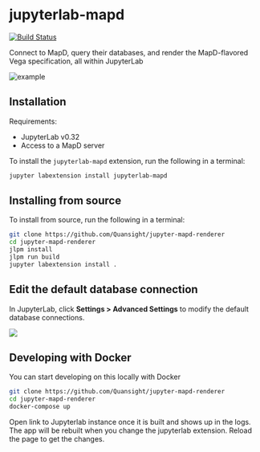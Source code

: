 # jupyterlab-mapd

[![Build Status](https://travis-ci.com/Quansight/jupyter-mapd-renderer.svg?branch=master)](https://travis-ci.com/Quansight/jupyter-mapd-renderer)

Connect to MapD, query their databases, and render the MapD-flavored Vega specification,
all within JupyterLab

![example](./screenshot.png)

## Installation

Requirements:
* JupyterLab v0.32
* Access to a MapD server

To install the `jupyterlab-mapd` extension, run the following in a terminal:
```bash
jupyter labextension install jupyterlab-mapd
```

## Installing from source

To install from source, run the following in a terminal:
```bash
git clone https://github.com/Quansight/jupyter-mapd-renderer
cd jupyter-mapd-renderer
jlpm install
jlpm run build
jupyter labextension install .
```

## Edit the default database connection

In JupyterLab, click **Settings > Advanced Settings** to modify the default database connections.

![](https://user-images.githubusercontent.com/4236275/39148358-1cd0ccb0-470a-11e8-9561-8b1e65b8b906.png)

## Developing with Docker

You can start developing on this locally with Docker

```bash
git clone https://github.com/Quansight/jupyter-mapd-renderer
cd jupyter-mapd-renderer
docker-compose up
```

Open link to Jupyterlab instance once it is built and shows up in the logs.
The app will be rebuilt when you change the jupyterlab extension. Reload
the page to get the changes.
